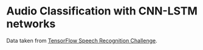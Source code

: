 # Audio Classification with CNN-LSTM networks

Data taken from [TensorFlow Speech Recognition Challenge](https:\\\\www.kaggle.com\\competitions\\tensorflow-speech-recognition-challenge\\overview).